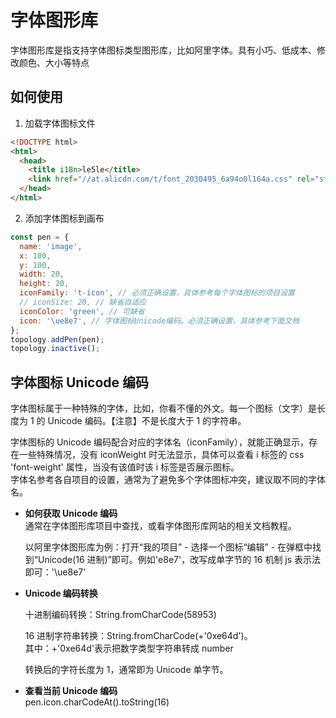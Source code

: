# 字体图形库

字体图形库是指支持字体图标类型图形库，比如阿里字体。具有小巧、低成本、修改颜色、大小等特点

## 如何使用

1. 加载字体图标文件

```html
<!DOCTYPE html>
<html>
  <head>
    <title i18n>le5le</title>
    <link href="//at.alicdn.com/t/font_2030495_6a94o0l164a.css" rel="stylesheet" />
  </head>
</html>
```

2. 添加字体图标到画布

```js
const pen = {
  name: 'image',
  x: 100,
  y: 100,
  width: 20,
  height: 20,
  iconFamily: 't-icon', // 必须正确设置，具体参考每个字体图标的项目设置
  // iconSize: 20, // 缺省自适应
  iconColor: 'green', // 可缺省
  icon: '\ue8e7', // 字体图标Unicode编码。必须正确设置，具体参考下面文档
};
topology.addPen(pen);
topology.inactive();
```

## 字体图标 Unicode 编码

字体图标属于一种特殊的字体，比如，你看不懂的外文。每一个图标（文字）是长度为 1 的 Unicode 编码。【注意】不是长度大于 1 的字符串。

字体图标的 Unicode 编码配合对应的字体名（iconFamily），就能正确显示，存在一些特殊情况，没有 iconWeight 时无法显示，具体可以查看 i 标签的 css 'font-weight' 属性，当没有该值时该 i 标签是否展示图标。  
字体名参考各自项目的设置，通常为了避免多个字体图标冲突，建议取不同的字体名。

- **如何获取 Unicode 编码**  
  通常在字体图形库项目中查找，或看字体图形库网站的相关文档教程。

  以阿里字体图形库为例：打开“我的项目” - 选择一个图标“编辑” - 在弹框中找到“Unicode(16 进制)”即可。例如'e8e7'，改写成单字节的 16 机制 js 表示法即可：'\ue8e7'

- **Unicode 编码转换**

  十进制编码转换：String.fromCharCode(58953)

  16 进制字符串转换：String.fromCharCode(+'0xe64d')。  
  其中：+'0xe64d'表示把数字类型字符串转成 number

  转换后的字符长度为 1，通常即为 Unicode 单字节。

- **查看当前 Unicode 编码**  
  pen.icon.charCodeAt().toString(16)
